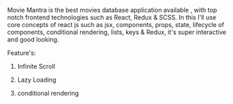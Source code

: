 Movie Mantra is the best movies database application available , 
with top notch frontend technologies such as React, Redux & SCSS. 
In this I'll use core concepts of react js such as jsx, components, props, state,  lifecycle of components, conditional rendering, lists, keys & Redux, 
it's super interactive and good looking.


Feature's:

1) Infinite Scroll 

2) Lazy Loading

3) conditional rendering

